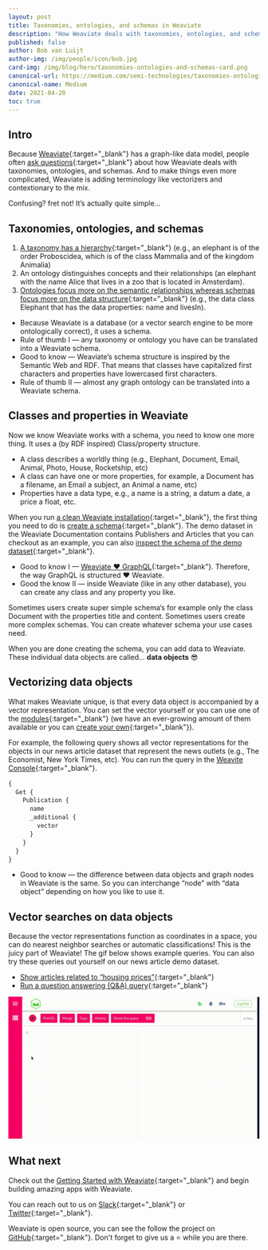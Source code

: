 ```yaml
---
layout: post
title: Taxonomies, ontologies, and schemas in Weaviate
description: "How Weaviate deals with taxonomies, ontologies, and schemas."
published: false
author: Bob van Luijt
author-img: /img/people/icon/bob.jpg
card-img: /img/blog/hero/taxonomies-ontologies-and-schemas-card.png
canonical-url: https://medium.com/semi-technologies/taxonomies-ontologies-and-schemas-how-do-they-relate-to-weaviate-9f76739fc695
canonical-name: Medium
date: 2021-04-20
toc: true
---
```


<!-- TODO: make sure the content is up to date -->

## Intro
Because [Weaviate](/){:target="_blank"} has a graph-like data model, people often [ask questions](https://stackoverflow.com/questions/67175671/how-to-encode-a-taxonomy-in-weaviate-contextionary){:target="_blank"} about how Weaviate deals with taxonomies, ontologies, and schemas. And to make things even more complicated, Weaviate is adding terminology like vectorizers and contextionary to the mix.

Confusing? fret not! It’s actually quite simple…

## Taxonomies, ontologies, and schemas
1. [A taxonomy has a hierarchy](https://stangarfield.medium.com/whats-the-difference-between-an-ontology-and-a-taxonomy-c8da7c56fbea){:target="_blank"} (e.g., an elephant is of the order Proboscidea, which is of the class Mammalia and of the kingdom Animalia)
1. An ontology distinguishes concepts and their relationships (an elephant with the name Alice that lives in a zoo that is located in Amsterdam).
1. [Ontologies focus more on the semantic relationships whereas schemas focus more on the data structure](https://www.researchgate.net/post/What-is-the-difference-between-RDF-Schema-and-Ontology-OWL/53bd6b11d5a3f2b0558b45a5/citation/download){:target="_blank"} (e.g., the data class Elephant that has the data properties: name and livesIn).

* Because Weaviate is a database (or a vector search engine to be more ontologically correct), it uses a schema.
* Rule of thumb I — any taxonomy or ontology you have can be translated into a Weaviate schema.
* Good to know — Weaviate’s schema structure is inspired by the Semantic Web and RDF. That means that classes have capitalized first characters and properties have lowercased first characters.
* Rule of thumb II — almost any graph ontology can be translated into a Weaviate schema.

## Classes and properties in Weaviate
Now we know Weaviate works with a schema, you need to know one more thing. It uses a (by RDF inspired) Class/property structure.

* A class describes a worldly thing (e.g., Elephant, Document, Email, Animal, Photo, House, Rocketship, etc)
* A class can have one or more properties, for example, a Document has a filename, an Email a subject, an Animal a name, etc)
* Properties have a data type, e.g., a name is a string, a datum a date, a price a float, etc.

When you run [a clean Weaviate installation](/developers/weaviate/current/getting-started/installation.html){:target="_blank"}, the first thing you need to do is [create a schema](/developers/weaviate/current/tutorials/how-to-create-a-schema.html){:target="_blank"}. The demo dataset in the Weaviate Documentation contains Publishers and Articles that you can checkout as an example, you can also [inspect the schema of the demo dataset](https://demo.dataset.playground.semi.technology/v1/schema){:target="_blank"}.

* Good to know I — [Weaviate ❤️ GraphQL](/developers/weaviate/current/graphql-references/#graphql){:target="_blank"}. Therefore, the way GraphQL is structured ❤️ Weaviate.
* Good the know II — inside Weaviate (like in any other database), you can create any class and any property you like.

Sometimes users create super simple schema’s for example only the class Document with the properties title and content. Sometimes users create more complex schemas. You can create whatever schema your use cases need.

When you are done creating the schema, you can add data to Weaviate. These individual data objects are called… **data objects** 😎

## Vectorizing data objects
What makes Weaviate unique, is that every data object is accompanied by a vector representation. You can set the vector yourself or you can use one of the [modules](/developers/weaviate/current/modules/){:target="_blank"} (we have an ever-growing amount of them available or you can [create your own](/developers/weaviate/current/modules/custom-modules.html){:target="_blank"}).

For example, the following query shows all vector representations for the objects in our news article dataset that represent the news outlets (e.g., The Economist, New York Times, etc). You can run the query in the [Weavite Console](https://console.semi.technology/console/query#weaviate_uri=https://demo.dataset.playground.semi.technology&graphql_query=%7B%0A%20%20Get%20%7B%0A%20%20%20%20Publication%20%7B%0A%20%20%20%20%20%20name%0A%20%20%20%20%20%20_additional%20%7B%0A%20%20%20%20%20%20%20%20vector%0A%20%20%20%20%20%20%7D%0A%20%20%20%20%7D%0A%20%20%7D%0A%7D%0A){:target="_blank"}.

```graphql
{
  Get {
    Publication {
      name
      _additional {
        vector
      }
    }
  }
}
```

* Good to know — the difference between data objects and graph nodes in Weaviate is the same. So you can interchange “node” with “data object” depending on how you like to use it.

## Vector searches on data objects
Because the vector representations function as coordinates in a space, you can do nearest neighbor searches or automatic classifications! This is the juicy part of Weaviate! The gif below shows example queries. You can also try these queries out yourself on our news article demo dataset.

* [Show articles related to “housing prices”](https://console.semi.technology/console/query#weaviate_uri=https://demo.dataset.playground.semi.technology&graphql_query=%7B%0A%20%20Get%20%7B%0A%20%20%20%20Article(%0A%20%20%20%20%20%20nearText%3A%20%7B%0A%20%20%20%20%20%20%20%20concepts%3A%20%5B%22Housing%20prices%22%5D%0A%20%20%20%20%20%20%7D%0A%20%20%20%20%20%20where%3A%20%7B%0A%20%20%20%20%20%20%20%20operator%3A%20Equal%0A%20%20%20%20%20%20%20%20path%3A%20%5B%22inPublication%22%2C%20%22Publication%22%2C%20%22name%22%5D%0A%20%20%20%20%20%20%20%20valueString%3A%20%22The%20Economist%22%0A%20%20%20%20%20%20%7D%0A%20%20%20%20)%20%7B%0A%20%20%20%20%20%20title%0A%20%20%20%20%20%20inPublication%20%7B%0A%20%20%20%20%20%20%20%20...%20on%20Publication%20%7B%0A%20%20%20%20%20%20%20%20%20%20name%0A%20%20%20%20%20%20%20%20%7D%0A%20%20%20%20%20%20%7D%0A%20%20%20%20%20%20_additional%20%7B%0A%20%20%20%20%20%20%20%20certainty%0A%20%20%20%20%20%20%7D%0A%20%20%20%20%7D%0A%20%20%7D%0A%7D){:target="_blank"}
* [Run a question answering (Q&A) query](https://console.semi.technology/console/query#weaviate_uri=https://demo.dataset.playground.semi.technology&graphql_query=%7B%0A%20%20Get%7B%0A%20%20%20%20Article(%0A%20%20%20%20%20%20ask%3A%20%7B%0A%20%20%20%20%20%20%20%20question%3A%20%22What%20did%20Jemina%20Packington%20predict%3F%22%0A%20%20%20%20%20%20%20%20properties%3A%20%5B%22summary%22%5D%0A%20%20%20%20%20%20%7D%0A%20%20%20%20%20%20limit%3A%201%0A%20%20%20%20)%7B%0A%20%20%20%20%20%20title%0A%20%20%20%20%20%20inPublication%20%7B%0A%20%20%20%20%20%20%20%20...%20on%20Publication%20%7B%0A%20%20%20%20%20%20%20%20%20%20name%0A%20%20%20%20%20%20%20%20%7D%0A%20%20%20%20%20%20%7D%0A%20%20%20%20%20%20_additional%20%7B%0A%20%20%20%20%20%20%20%20answer%20%7B%0A%20%20%20%20%20%20%20%20%20%20endPosition%0A%20%20%20%20%20%20%20%20%20%20property%0A%20%20%20%20%20%20%20%20%20%20result%0A%20%20%20%20%20%20%20%20%20%20startPosition%0A%20%20%20%20%20%20%20%20%7D%0A%20%20%20%20%20%20%7D%0A%20%20%20%20%7D%0A%20%20%7D%0A%7D){:target="_blank"}

![Example queries](/img/blog/taxonomies-ontologies-and-schemas/example-queries.gif)

## What next
Check out the [Getting Started with Weaviate](/developers/weaviate/current/getting-started/quick-start.html){:target="_blank"} and begin building amazing apps with Weaviate.

You can reach out to us on [Slack](https://join.slack.com/t/weaviate/shared_invite/zt-goaoifjr-o8FuVz9b1HLzhlUfyfddhw){:target="_blank"} or [Twitter](https://twitter.com/SeMI_tech){:target="_blank"}.

Weaviate is open source, you can see the follow the project on [GitHub](https://github.com/semi-technologies/weaviate){:target="_blank"}. Don't forget to give us a ⭐️ while you are there.